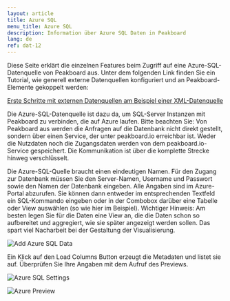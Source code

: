 ```yaml
---
layout: article
title: Azure SQL
menu_title: Azure SQL
description: Information über Azure SQL Daten in Peakboard
lang: de
ref: dat-12
---
```


Diese Seite erklärt die einzelnen Features beim Zugriff auf eine Azure-SQL-Datenquelle von Peakboard aus. Unter dem folgenden Link finden Sie ein Tutorial, wie generell externe Datenquellen konfiguriert und an Peakboard-Elemente gekoppelt werden:

[Erste Schritte mit externen Datenquellen am Beispiel einer XML-Datenquelle](/tutorials/03-de-xml-daten.html)

Die Azure-SQL-Datenquelle ist dazu da, um SQL-Server Instanzen mit Peakboard zu verbinden, die auf Azure laufen. Bitte beachten Sie: Von Peakboard aus werden die Anfragen auf die Datenbank nicht direkt gestellt, sondern über einen Service, der unter peakboard.io erreichbar ist. Weder die Nutzdaten noch die Zugangsdaten werden von dem peakboard.io-Service gespeichert. Die Kommunikation ist über die komplette Strecke hinweg verschlüsselt.

Die Azure-SQL-Quelle braucht einen eindeutigen Namen. Für den Zugang zur Datenbank müssen Sie den Server-Namen, Username und Passwort sowie den Namen der Datenbank eingeben. Alle Angaben sind im Azure-Portal abzurufen. Sie können dann entweder im entsprechenden Textfeld ein SQL-Kommando eingeben oder in der Combobox darüber eine Tabelle oder View auswählen (so wie hier im Beispiel). Wichtiger Hinweis: Am besten legen Sie für die Daten eine View an, die die Daten schon so aufbereitet und aggregiert, wie sie später angezeigt werden sollen. Das spart viel Nacharbeit bei der Gestaltung der Visualisierung.

![Add Azure SQL Data](/assets/images/data-sources/azure/add-azure-sql-data.png)

Ein Klick auf den Load Columns Button erzeugt die Metadaten und listet sie auf. Überprüfen Sie Ihre Angaben mit dem Aufruf des Previews.

![Azure SQL Settings](/assets/images/data-sources/azure/azure-sql-settings.png)

![Azure Preview](/assets/images/data-sources/azure/azure-preview.png)
